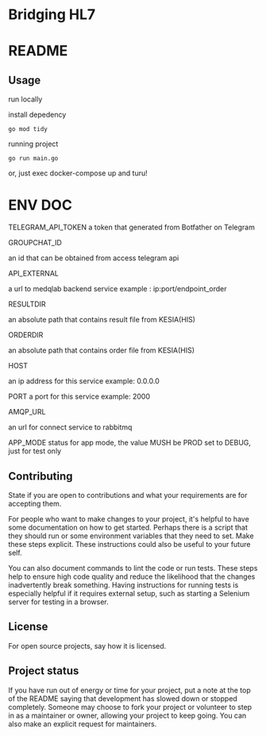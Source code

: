 # Bridging HL7

<!-- ## Getting started -->

<!-- jus run dockerfile

## Add your files

- [ ] [Create](https://docs.gitlab.com/ee/user/project/repository/web_editor.html#create-a-file) or [upload](https://docs.gitlab.com/ee/user/project/repository/web_editor.html#upload-a-file) files
- [ ] [Add files using the command line](https://docs.gitlab.com/ee/gitlab-basics/add-file.html#add-a-file-using-the-command-line) or push an existing Git repository with the following command:

```
cd existing_repo
git remote add origin https://gitlab.com/mangojek/backend.git
git branch -M main
git push -uf origin main
``` -->

<!-- ## Integrate with your tools

- [ ] [Set up project integrations](https://gitlab.com/mangojek/backend/-/settings/integrations)

## Collaborate with your team

- [ ] [Invite team members and collaborators](https://docs.gitlab.com/ee/user/project/members/)
- [ ] [Create a new merge request](https://docs.gitlab.com/ee/user/project/merge_requests/creating_merge_requests.html)
- [ ] [Automatically close issues from merge requests](https://docs.gitlab.com/ee/user/project/issues/managing_issues.html#closing-issues-automatically)
- [ ] [Enable merge request approvals](https://docs.gitlab.com/ee/user/project/merge_requests/approvals/)
- [ ] [Automatically merge when pipeline succeeds](https://docs.gitlab.com/ee/user/project/merge_requests/merge_when_pipeline_succeeds.html) -->

<!-- ## Test and Deploy

Use the built-in continuous integration in GitLab.

- [ ] [Get started with GitLab CI/CD](https://docs.gitlab.com/ee/ci/quick_start/index.html)
- [ ] [Analyze your code for known vulnerabilities with Static Application Security Testing(SAST)](https://docs.gitlab.com/ee/user/application_security/sast/)
- [ ] [Deploy to Kubernetes, Amazon EC2, or Amazon ECS using Auto Deploy](https://docs.gitlab.com/ee/topics/autodevops/requirements.html)
- [ ] [Use pull-based deployments for improved Kubernetes management](https://docs.gitlab.com/ee/user/clusters/agent/)
- [ ] [Set up protected environments](https://docs.gitlab.com/ee/ci/environments/protected_environments.html)

*** -->

# README

## Usage
run locally


install depedency
```
go mod tidy
```


running project
```
go run main.go
```

or, just exec docker-compose up and turu!


# ENV DOC
TELEGRAM_API_TOKEN
a token that generated from Botfather on Telegram

GROUPCHAT_ID

an id that can be obtained from access telegram api

API_EXTERNAL

a url to medqlab backend service
example : ip:port/endpoint_order

RESULTDIR

an absolute path that contains result file from KESIA(HIS)

ORDERDIR

an absolute path that contains order file from KESIA(HIS)

HOST

an ip address for this service
example: 0.0.0.0

PORT
a port for this service
example: 2000

AMQP_URL

an url for connect service to rabbitmq

APP_MODE
status for app mode, the value MUSH be PROD
set to DEBUG, just for test only



<!-- ## Support
Tell people where they can go to for help. It can be any combination of an issue tracker, a chat room, an email address, etc. -->

<!-- ## Roadmap
If you have ideas for releases in the future, it is a good idea to list them in the README. -->

## Contributing
State if you are open to contributions and what your requirements are for accepting them.

For people who want to make changes to your project, it's helpful to have some documentation on how to get started. Perhaps there is a script that they should run or some environment variables that they need to set. Make these steps explicit. These instructions could also be useful to your future self.

You can also document commands to lint the code or run tests. These steps help to ensure high code quality and reduce the likelihood that the changes inadvertently break something. Having instructions for running tests is especially helpful if it requires external setup, such as starting a Selenium server for testing in a browser.

<!-- ## Authors and acknowledgment
Show your appreciation to those who have contributed to the project. -->

## License
For open source projects, say how it is licensed.

## Project status
If you have run out of energy or time for your project, put a note at the top of the README saying that development has slowed down or stopped completely. Someone may choose to fork your project or volunteer to step in as a maintainer or owner, allowing your project to keep going. You can also make an explicit request for maintainers.
